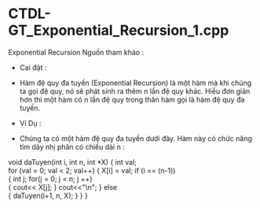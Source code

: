 # CTDL-GT_Exponential_Recursion_1.cpp
Exponential Recursion
Nguồn tham khảo : 
*  Cai đặt : 

+ Hàm đệ quy đa tuyến (Exponential Recursion) là một hàm mà khi chúng ta gọi đệ quy, 
nó sẽ phát sinh ra thêm n lần đệ quy khác. 
Hiểu đơn giản hơn thì một hàm có n lần đệ quy trong thân hàm gọi là hàm đệ quy đa tuyến.

*  Ví Dụ : 

+ Chúng ta có một hàm đệ quy đa tuyến dưới đây. Hàm này có chức năng tìm dãy nhị phân có chiều dài n : 

void daTuyen(int i, int n, int *X)
{
    int val;    
    for (val = 0; val < 2; val++)
    {
        X[i] = val;
        if (i == (n-1))      
        {
            int j;
            for(j = 0; j < n; j ++)     
            {
                cout<< X[j];
            }
            cout<<"\n";
        }
        else         
        {
            daTuyen(i+1, n, X); 
        }
    }
}
